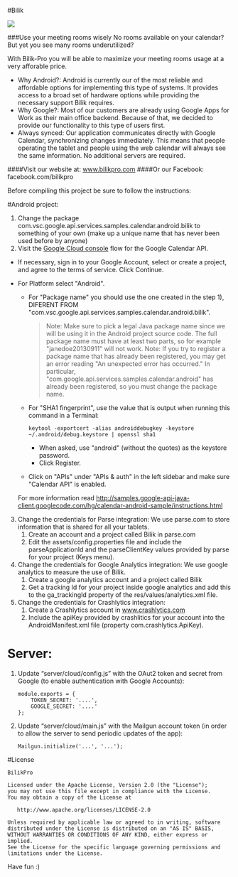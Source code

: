 #Bilik

![](server/public/img/BilikPic.jpg)

###Use your meeting rooms wisely
No rooms available on your calendar?
But yet you see many rooms underutilized?
 
With Bilik-Pro you will be able to maximize your meeting rooms usage at a very afforable price.

- Why Android?: Android is currently our of the most reliable and affordable options for implementing this type of systems. It provides access to a broad set of hardware options while providing the necessary support Bilik requires.
- Why Google?: Most of our customers are already using Google Apps for Work as their main office backend. Because of that, we decided to provide our functionality to this type of users first.
- Always synced: Our application communicates directly with Google Calendar, synchronizing changes immediately. This means that people operating the tablet and people using the web calendar will always see the same information. No additional servers are required. 

####Visit our website at: www.bilikpro.com
####Or our Facebook: facebook.com/bilikpro

Before compiling this project be sure to follow the instructions:

#Android project:

1. Change the package com.vsc.google.api.services.samples.calendar.android.bilik to something of your own (make up a unique name that has never been used before by anyone)
2. Visit the [Google Cloud console](https://console.developers.google.com/) flow for the Google Calendar API.
* If necessary, sign in to your Google Account, select or create a project, and agree to the terms of service. Click Continue.
* For Platform select "Android".
	* For "Package name" you should use the one created in the step 1), DIFERENT FROM "com.vsc.google.api.services.samples.calendar.android.bilik".
		> Note: Make sure to pick a legal Java package name since we will be using it in the Android project source code. The full package name must have at least two parts, so for example "janedoe20130911" will not work.
		> Note: If you try to register a package name that has already been registered, you may get an error reading "An unexpected error has occurred." In particular, "com.google.api.services.samples.calendar.android" has already been registered, so you must change the package name.
	* For "SHA1 fingerprint", use the value that is output when running this command in a Terminal:

		```
		keytool -exportcert -alias androiddebugkey -keystore ~/.android/debug.keystore | openssl sha1
		```

		* When asked, use "android" (without the quotes) as the keystore password.
		* Click Register.
	* Click on "APIs" under "APIs & auth" in the left sidebar and make sure "Calendar API" is enabled.

	For more information read http://samples.google-api-java-client.googlecode.com/hg/calendar-android-sample/instructions.html

3. Change the credentials for Parse integration: We use parse.com to store information that is shared for all your tablets.
	1. Create an account and a project called Bilik in parse.com
	2. Edit the assets/config.properties file and include the parseApplicationId and the parseClientKey values provided by parse for your project (Keys menu).
4. Change the credentials for Google Analytics integration: We use google analytics to measure the use of Bilik.
	1. Create a google analytics account and a project called Bilik
	2. Get a tracking Id for your project inside google analytics and add this to the ga_trackingId property of the res/values/analytics.xml file.
5. Change the credentials for Crashlytics integration:
	1. Create a Crashlytics account in www.crashlytics.com
	2. Include the apiKey provided by crashlitics for your account into the AndroidManifest.xml file (property com.crashlytics.ApiKey).

# Server:

1. Update “server/cloud/config.js” with the OAut2 token and secret from Google (to enable authentication with Google Accounts):

	```
	module.exports = {
   		TOKEN_SECRET: '....',
   		GOOGLE_SECRET: '....'		
	};
	```

2. Update “server/cloud/main.js” with the Mailgun account token (in order to allow the server to send periodic updates of the app):

	```
	Mailgun.initialize('...', '...');
	```

#License

    BilikPro	

    Licensed under the Apache License, Version 2.0 (the "License");
    you may not use this file except in compliance with the License.
    You may obtain a copy of the License at

       http://www.apache.org/licenses/LICENSE-2.0

    Unless required by applicable law or agreed to in writing, software
    distributed under the License is distributed on an "AS IS" BASIS,
    WITHOUT WARRANTIES OR CONDITIONS OF ANY KIND, either express or implied.
    See the License for the specific language governing permissions and
    limitations under the License.

Have fun :)
